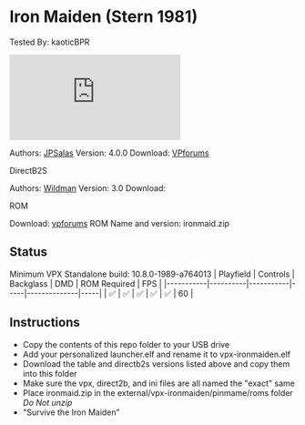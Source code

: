 # Iron Maiden (Stern 1981)
Tested By: kaoticBPR

![Table Preview](https://www.vpforums.org/index.php?app=downloads&module=display&section=screenshot&record=103817&id=14337&full=1)

Authors: [JPSalas](https://www.vpforums.org/index.php?showuser=277)
Version: 4.0.0
Download: [VPforums](https://www.vpforums.org/index.php?app=downloads&showfile=14337#)

DirectB2S

Authors: [Wildman](https://vpuniverse.com/profile/5-wildman/)
Version: 3.0
Download: [](https://vpuniverse.com/files/file/2455-iron-maiden-stern-1981/)

ROM

Download: [vpforums](https://www.vpforums.org/index.php?app=downloads&showfile=169)
ROM Name and version: ironmaid.zip

## Status 

Minimum VPX Standalone build: 10.8.0-1989-a764013
| Playfield | Controls | Backglass | DMD | ROM Required | FPS | 
|-----------|----------|-----------|-----|--------------|-----|
| :white_check_mark: | :white_check_mark: | :white_check_mark: | :white_check_mark: | :white_check_mark: | 60 |

## Instructions

- Copy the contents of this repo folder to your USB drive
- Add your personalized launcher.elf and rename it to vpx-ironmaiden.elf
- Download the table and directb2s versions listed above and copy them into this folder
- Make sure the vpx, direct2b, and ini files are all named the "exact" same
- Place ironmaid.zip in the external/vpx-ironmaiden/pinmame/roms folder *Do Not unzip*
- "Survive the Iron Maiden"

